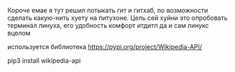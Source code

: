 Короче емае я тут решил потыкать гит и гитхаб, по возможности сделать какую-нить хуету на питухоне. Цель сей хуйни это опробовать терминал линуха, его удобность комфорт 
итдитп да и сам линукс вцелом

используется библиотека https://pypi.org/project/Wikipedia-API/

pip3 install wikipedia-api
